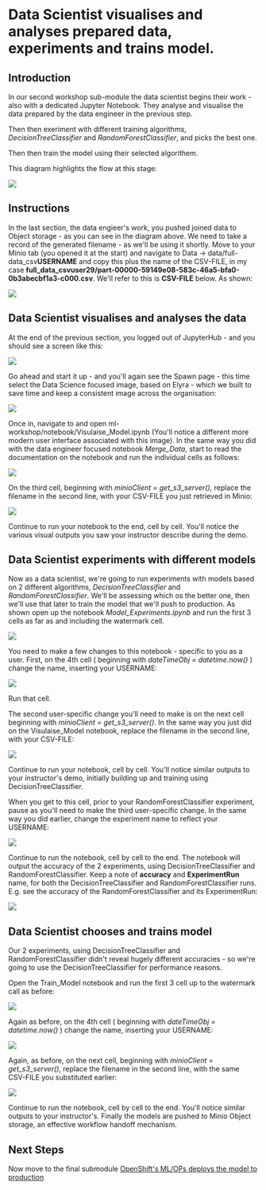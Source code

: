 # Data Scientist visualises and analyses prepared data, experiments and trains model.

## Introduction
In our second workshop sub-module the data scientist begins their work - also with a dedicated Jupyter Notebook. They analyse and visualise the data prepared by the data engineer in the previous step.

Then then exeriment with different training algorithms, _DecisionTreeClassifier_ and _RandomForestClassifier_, and picks the best one.

Then then train the model using their selected algorithem.

This diagram highlights the flow at this stage:


![](https://github.com/masoodfaisal/ml-workshop/blob/main/docs/images/8-FM-ML-Workshop-visual.png)

## Instructions

In the last section, the data engieer's work, you pushed joined data to Object storage - as you can see in the diagram above. We need to take a record of the generated filename - as we'll be using it shortly. Move to your Minio tab (you opened it at the start) and navigate to Data -> data/full-data_csv**USERNAME** and copy this plus the name of the CSV-FILE, in my case **full_data_csvuser29/part-00000-59149e08-583c-46a5-bfa0-0b3abecbf1a3-c000.csv**. We'll refer to this is **CSV-FILE** below. As shown:


![](https://github.com/masoodfaisal/ml-workshop/blob/main/docs/images/11-minio-prepared-csv-file.png)

## Data Scientist visualises and analyses the data

At the end of the previous section, you logged out of JupyterHub - and you should see a screen like this:


![](https://github.com/masoodfaisal/ml-workshop/blob/main/docs/images/9-start-Jupyter.png)

Go ahead and start it up - and you'll again see the Spawn page - this time select the Data Science focused image, based on Elyra - which we built to save time and keep a consistent image across the organisation:


![](https://github.com/masoodfaisal/ml-workshop/blob/main/docs/images/10-j-hub-spawner-elyra.png)

Once in, navigate to and open ml-workshop/notebook/Visulaise_Model.ipynb (You'll notice a different more modern user interface associated with this image). In the same way you did with the data engineer focused notebook _Merge_Data_, start to read the documentation on the notebook and run the individual cells as follows:


![](https://github.com/masoodfaisal/ml-workshop/blob/main/docs/images/12-run-new-jupy-interace.png)

On the third cell, beginning with _minioClient = get_s3_server()_, replace the filename in the second line, with your CSV-FILE you just retrieved in Minio:


![](https://github.com/masoodfaisal/ml-workshop/blob/main/docs/images/13-visualise-insert-file-name.png)

Continue to run your notebook to the end, cell by cell. You'll notice the various visual outputs you saw your instructor describe during the demo.

## Data Scientist experiments with different models

Now as a data scientist, we're going to run experiments with models based on 2 different algorithms, _DecisionTreeClassifier_ and _RandomForestClassifier_. We'll be assessing which os the better one, then we'll use that later to train the model that we'll push to production. As shown open up the notebook _Model_Experiments.ipynb_ and run the first 3 cells as far as and including the watermark cell.


![](https://github.com/masoodfaisal/ml-workshop/blob/main/docs/images/14-run-new-model-experiments.png)

You need to make a few changes to this notebook - specific to you as a user. First, on the 4th cell ( beginning with _dateTimeObj = datetime.now()_ ) change the name, inserting your USERNAME:


![](https://github.com/masoodfaisal/ml-workshop/blob/main/docs/images/15-model-experiments-experiment-name.png)

Run that cell.

The second user-specific change you'll need to make is on the next cell beginning with _minioClient = get_s3_server()_. In the same way you just did on the Visulaise_Model notebook, replace the filename in the second line, with your CSV-FILE:


![](https://github.com/masoodfaisal/ml-workshop/blob/main/docs/images/13-visualise-insert-file-name.png)

Continue to run your notebook, cell by cell. You'll notice similar outputs to your instructor's demo, initially building up and training using DecisionTreeClassifier.

When you get to this cell, prior to your RandomForestClassifier experiment, pause as you'll need to make the third user-specific change. In the same way you did earlier, change the experiment name to reflect your USERNAME:


![](https://github.com/masoodfaisal/ml-workshop/blob/main/docs/images/17-random-forest-model-experiment-name.png)


Continue to run the notebook, cell by cell to the end. The notebook will output the accuracy of the 2 experiments, using DecisionTreeClassifier and RandomForestClassifier. Keep a note of __accuracy__ and __ExperimentRun__ name, for both the DecisionTreeClassifier and RandomForestClassifier runs. E.g. see the accuracy of the RandomForestClassifier and its ExperimentRun:


![](https://github.com/masoodfaisal/ml-workshop/blob/main/docs/images/18-random-forest-accuracy-experiment-run.png)



## Data Scientist chooses and trains model

Our 2 experiments, using DecisionTreeClassifier and RandomForestClassifier didn't reveal hugely different accuracies - so we're going to use the DecisionTreeClassifier for performance reasons.

Open the Train_Model notebook and run the first 3 cell up to the watermark call as before:


![](https://github.com/masoodfaisal/ml-workshop/blob/main/docs/images/19-train-model.png)


Again as before, on the 4th cell ( beginning with _dateTimeObj = datetime.now()_ ) change the name, inserting your USERNAME:


![](https://github.com/masoodfaisal/ml-workshop/blob/main/docs/images/20-experiment-name.png)


Again, as before, on the next cell, beginning with _minioClient = get_s3_server()_, replace the filename in the second line, with the same CSV-FILE you substituted earlier:


![](https://github.com/masoodfaisal/ml-workshop/blob/main/docs/images/13-visualise-insert-file-name.png)


Continue to run the notebook, cell by cell to the end. You'll notice similar outputs to your instructor's. Finally the models are pushed to Minio Object storage, an effective workflow handoff mechanism.

## Next Steps

Now move to the final submodule [OpenShift's ML/OPs deploys the model to production](https://github.com/masoodfaisal/ml-workshop/blob/main/docs/workshop-5-deployment.md)